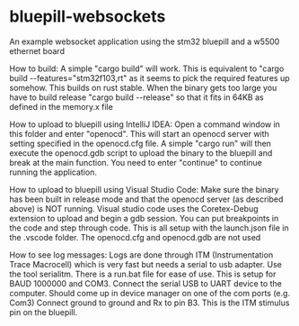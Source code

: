 # bluepill-websockets
An example websocket application using the stm32 bluepill and a w5500 ethernet board

How to build:
A simple "cargo build" will work. This is equivalent to "cargo build --features="stm32f103,rt" as it seems to pick the required features up somehow. This builds on rust stable.
When the binary gets too large you have to build release "cargo build --release" so that it fits in 64KB as defined in the memory.x file

How to upload to bluepill using IntelliJ IDEA:
Open a command window in this folder and enter "openocd". This will start an openocd server with setting specified in the openocd.cfg file.
A simple "cargo run" will then execute the openocd.gdb script to upload the binary to the bluepill and break at the main function.
You need to enter "continue" to continue running the application.

How to upload to bluepill using Visual Studio Code:
Make sure the binary has been built in release mode and that the openocd server (as described above) is NOT running.
Visual studio code uses the Coretex-Debug extension to upload and begin a gdb session. You can put breakpoints in the code and step through code.
This is all setup with the launch.json file in the .vscode folder. The openocd.cfg and openocd.gdb are not used

How to see log messages:
Logs are done through ITM (Instrumentation Trace Macrocell) which is very fast but needs a serial to usb adapter.
Use the tool serialitm. There is a run.bat file for ease of use. This is setup for BAUD 1000000 and COM3.
Connect the serial USB to UART device to the computer. Should come up in device manager on one of the com ports (e.g. Com3)
Connect ground to ground and Rx to pin B3. This is the ITM stimulus pin on the bluepill.